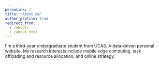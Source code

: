 ```yaml
---
permalink: /
title: "About me"
author_profile: true
redirect_from: 
  - /about/
  - /about.html
---
```


I'm a third-year undergraduate student from UCAS. 
A data-driven personal website. My research interests include mobile edge computing, task offloading and resource allocation, and online strategy.
